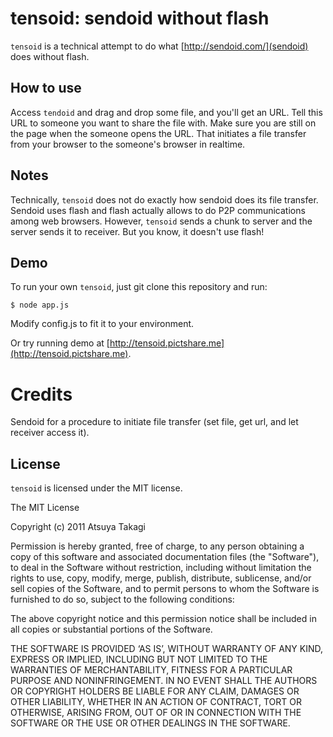 # tensoid: sendoid without flash

`tensoid` is a technical attempt to do what [http://sendoid.com/](sendoid) does without flash.


## How to use

Access `tendoid` and drag and drop some file, and you'll get an URL. Tell this
URL to someone you want to share the file with. Make sure you are still on the
page when the someone opens the URL. That initiates a file transfer from your
browser to the someone's browser in realtime.


## Notes

Technically, `tensoid` does not do exactly how sendoid does its file transfer.
Sendoid uses flash and flash actually allows to do P2P communications among web
browsers. However, `tensoid` sends a chunk to server and the server sends it to
receiver. But you know, it doesn't use flash!


## Demo

To run your own `tensoid`, just git clone this repository and run:

    $ node app.js

Modify config.js to fit it to your environment.

Or try running demo at [http://tensoid.pictshare.me](http://tensoid.pictshare.me).


# Credits

Sendoid for a procedure to initiate file transfer (set file, get url, and let
receiver access it).


## License

`tensoid` is licensed under the MIT license.

The MIT License

Copyright (c) 2011 Atsuya Takagi

Permission is hereby granted, free of charge, to any person obtaining a copy
of this software and associated documentation files (the "Software"), to deal
in the Software without restriction, including without limitation the rights
to use, copy, modify, merge, publish, distribute, sublicense, and/or sell
copies of the Software, and to permit persons to whom the Software is
furnished to do so, subject to the following conditions:

The above copyright notice and this permission notice shall be included in
all copies or substantial portions of the Software.

THE SOFTWARE IS PROVIDED ‘AS IS’, WITHOUT WARRANTY OF ANY KIND, EXPRESS OR
IMPLIED, INCLUDING BUT NOT LIMITED TO THE WARRANTIES OF MERCHANTABILITY,
FITNESS FOR A PARTICULAR PURPOSE AND NONINFRINGEMENT. IN NO EVENT SHALL THE
AUTHORS OR COPYRIGHT HOLDERS BE LIABLE FOR ANY CLAIM, DAMAGES OR OTHER
LIABILITY, WHETHER IN AN ACTION OF CONTRACT, TORT OR OTHERWISE, ARISING FROM,
OUT OF OR IN CONNECTION WITH THE SOFTWARE OR THE USE OR OTHER DEALINGS IN
THE SOFTWARE.
